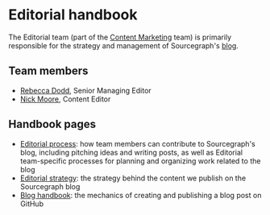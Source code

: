 # Editorial handbook

The Editorial team (part of the [Content Marketing](../index.md) team) is primarily responsible for the strategy and management of Sourcegraph's [blog](https://about.sourcegraph.com/blog/).

## Team members

- [Rebecca Dodd](../../../team/index.md#rebecca-dodd), Senior Managing Editor
- [Nick Moore](../../../team/index.md##nick-moore-hehimhis), Content Editor

## Handbook pages

- [Editorial process](editorial-process.md): how team members can contribute to Sourcegraph's blog, including pitching ideas and writing posts, as well as Editorial team-specific processes for planning and organizing work related to the blog
- [Editorial strategy](editorial-strategy.md): the strategy behind the content we publish on the Sourcegraph blog
- [Blog handbook](../creating_blog_posts.md): the mechanics of creating and publishing a blog post on GitHub
